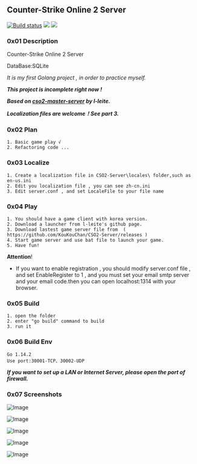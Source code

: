 ## Counter-Strike Online 2 Server 

[![Build status](https://ci.appveyor.com/api/projects/status/a4pj1il9li5s08k5?svg=true)](https://ci.appveyor.com/project/KouKouChan/cso2-server)
[![](https://img.shields.io/badge/license-MIT-green)](./LICENSE)
[![](https://img.shields.io/badge/version-v0.3.14-blue)](https://github.com/KouKouChan/CSO2-Server/releases)

### 0x01 Description

Counter-Strike Online 2 Server

DataBase:SQLite

*It is my first Golang project , in order to practice myself.*

***This project is incomplete right now !***

***Based on [cso2-master-server](https://github.com/L-Leite/cso2-master-server) by l-leite.***

***Localization files are welcome！See part 3.***

### 0x02 Plan

    1. Basic game play √
    2. Refactoring code ...

### 0x03 Localize

```
1. Create a localization file in CSO2-Server\locales\ folder,such as en-us.ini
2. Edit you localization file , you can see zh-cn.ini
3. Edit server.conf , and set LocaleFile to your file name
```

### 0x04 Play

    1. You should have a game client with korea version.
    2. Download a launcher from l-leite's github page.
    3. Download lastest game server file from  ( https://github.com/KouKouChan/CSO2-Server/releases )
    4. Start game server and use bat file to launch your game.
    5. Have fun!

**Attention**!

- If you want to enable registration , you should modify server.conf file , and set EnableRegister to 1 , and you must set your email smtp server and your email code.then you can open localhost:1314 with your browser.

### 0x05 Build

    1. open the folder
    2. enter "go build" command to build
    3. run it

### 0x06 Build Env

    Go 1.14.2
    Use port:30001-TCP、30002-UDP

***If you want to set up a LAN or Internet Server, please open the port of firewall.***

### 0x07 Screenshots

![Image](./photos/main.png)

![Image](./photos/intro.png)

![Image](./photos/channel.png)

![Image](./photos/ingame.jpg)

![Image](./photos/result.jpg)
